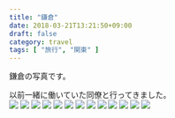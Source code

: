 ```yaml
---
title: "鎌倉"
date: 2018-03-21T13:21:50+09:00
draft: false
category: travel
tags: [ "旅行", "関東" ]
---
```

鎌倉の写真です。  
<!--more-->
以前一緒に働いていた同僚と行ってきました。  
![](./img/1-1.jpg)
![](./img/1-2.jpg)
![](./img/1-3.jpg)
![](./img/1-4.jpg)
![](./img/1-5.jpg)
![](./img/1-6.jpg)
![](./img/1-7.jpg)
![](./img/1-8.jpg)
![](./img/1-9.jpg)
![](./img/1-10.jpg)
![](./img/1-11.jpg)
![](./img/1-12.jpg)
![](./img/1-13.jpg)